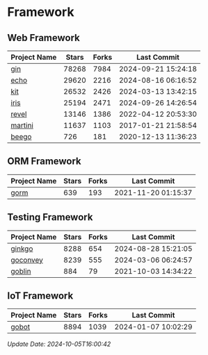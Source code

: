 # Framework

## Web Framework
| Project Name | Stars | Forks | Last Commit |
| ------------ | ----- | ----- | ----------- |
| [gin](https://github.com/gin-gonic/gin) | 78268 | 7984 | 2024-09-21 15:24:18 |
| [echo](https://github.com/labstack/echo) | 29620 | 2216 | 2024-08-16 06:16:52 |
| [kit](https://github.com/go-kit/kit) | 26532 | 2426 | 2024-03-13 13:42:15 |
| [iris](https://github.com/kataras/iris) | 25194 | 2471 | 2024-09-26 14:26:54 |
| [revel](https://github.com/revel/revel) | 13146 | 1386 | 2022-04-12 20:53:30 |
| [martini](https://github.com/go-martini/martini) | 11637 | 1103 | 2017-01-21 21:58:54 |
| [beego](https://github.com/astaxie/beego) | 726 | 181 | 2020-12-13 11:36:23 |

## ORM Framework
| Project Name | Stars | Forks | Last Commit |
| ------------ | ----- | ----- | ----------- |
| [gorm](https://github.com/jinzhu/gorm) | 639 | 193 | 2021-11-20 01:15:37 |

## Testing Framework
| Project Name | Stars | Forks | Last Commit |
| ------------ | ----- | ----- | ----------- |
| [ginkgo](https://github.com/onsi/ginkgo) | 8288 | 654 | 2024-08-28 15:21:05 |
| [goconvey](https://github.com/smartystreets/goconvey) | 8239 | 555 | 2024-03-06 06:24:57 |
| [goblin](https://github.com/franela/goblin) | 884 | 79 | 2021-10-03 14:34:22 |

## IoT Framework
| Project Name | Stars | Forks | Last Commit |
| ------------ | ----- | ----- | ----------- |
| [gobot](https://github.com/hybridgroup/gobot) | 8894 | 1039 | 2024-01-07 10:02:29 |

*Update Date: 2024-10-05T16:00:42*
